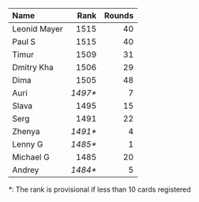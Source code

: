 Name|Rank|Rounds
:---|---:|-----:
Leonid Mayer |1515|40
Paul S|1515|40
Timur |1509|31
Dmitry Kha|1506|29
Dima|1505|48
Auri|*1497\**|7
Slava|1495|15
Serg|1491|22
Zhenya|*1491\**|4
Lenny G|*1485\**|1
Michael G|1485|20
Andrey|*1484\**|5

*\**: The rank is provisional if less than 10 cards registered
